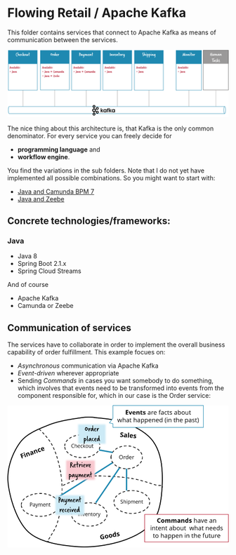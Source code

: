 # Flowing Retail / Apache Kafka

This folder contains services that connect to Apache Kafka as means of communication between the services.

![Microservices](../docs/kafka-services.png)

The nice thing about this architecture is, that Kafka is the only common denominator. For every service you can freely decide for

* **programming language** and
* **workflow engine**.

You find the variations in the sub folders. Note that I do not yet have implemented all possible combinations. So you might want to start with:

* [Java and Camunda BPM 7](java/)
* [Java and Zeebe](java/)


## Concrete technologies/frameworks:

### Java

* Java 8
* Spring Boot 2.1.x
* Spring Cloud Streams

And of course
* Apache Kafka
* Camunda or Zeebe

## Communication of services

The services have to collaborate in order to implement the overall business capability of order fulfillment. This example focues on:

* *Asynchronous* communication via Apache Kafka
* *Event-driven* wherever appropriate
* Sending *Commands* in cases you want somebody to do something, which involves that events need to be transformed into events from the component responsible for, which in our case is the Order service:

![Events and Commands](../docs/event-command-transformation.png)
